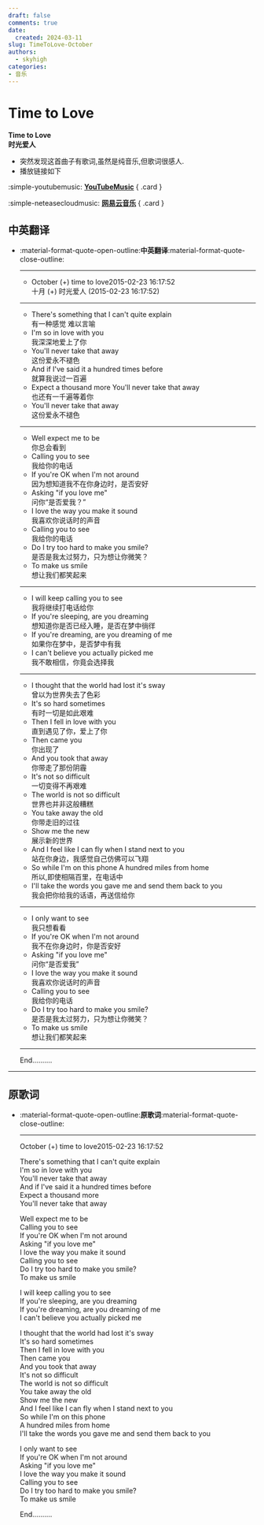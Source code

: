 ```yaml
---
draft: false
comments: true
date:
  created: 2024-03-11
slug: TimeToLove-October
authors:
  - skyhigh
categories:
- 音乐
---
```


# **Time to Love**

**Time to Love**  
**时光爱人**  

<!-- uptoc -->

- 突然发现这首曲子有歌词,虽然是纯音乐,但歌词很感人.
- 播放链接如下

<div class="grid" markdown>

:simple-youtubemusic: [__YouTubeMusic__](https://music.youtube.com/watch?v=rSCMxR2RoWk&si=C-oTC_vQjTMnlvmD)
{ .card }

:simple-neteasecloudmusic: [__网易云音乐__](https://music.163.com/song?id=28912659)
{ .card }


</div>

## **中英翻译**

<div class="grid cards" markdown>

-   :material-format-quote-open-outline:**中英翻译**:material-format-quote-close-outline:

    ---

    - October (+) time to love2015-02-23 16:17:52  
    十月 (+) 时光爱人 (2015-02-23 16:17:52)

    ---

    - There's something that I can't quite explain  
    有一种感觉 难以言喻
    - I'm so in love with you  
    我深深地爱上了你
    - You'll never take that away  
    这份爱永不褪色
    - And if I've said it a hundred times before  
    就算我说过一百遍
    - Expect a thousand more You'll never take that away  
    也还有一千遍等着你
    - You'll never take that away  
    这份爱永不褪色

    ---

    - Well expect me to be  
    你总会看到
    - Calling you to see  
    我给你的电话
    - If you're OK when I'm not around  
    因为想知道我不在你身边时，是否安好
    - Asking "if you love me"  
    问你“是否爱我？”
    - I love the way you make it sound  
    我喜欢你说话时的声音
    - Calling you to see  
    我给你的电话
    - Do I try too hard to make you smile?  
    是否是我太过努力，只为想让你微笑？
    - To make us smile  
    想让我们都笑起来

    ---

    - I will keep calling you to see  
    我将继续打电话给你
    - If you're sleeping, are you dreaming  
    想知道你是否已经入睡，是否在梦中徜徉
    - If you're dreaming, are you dreaming of me  
    如果你在梦中，是否梦中有我
    - I can't believe you actually picked me  
    我不敢相信，你竟会选择我

    ---

    - I thought that the world had lost it's sway  
    曾以为世界失去了色彩
    - It's so hard sometimes  
    有时一切是如此艰难
    - Then I fell in love with you  
    直到遇见了你，爱上了你
    - Then came you  
    你出现了
    - And you took that away  
    你带走了那份阴霾
    - It's not so difficult  
    一切变得不再艰难
    - The world is not so difficult  
    世界也并非这般糟糕
    - You take away the old  
    你带走旧的过往
    - Show me the new  
    展示新的世界
    - And I feel like I can fly when I stand next to you  
    站在你身边，我感觉自己仿佛可以飞翔
    - So while I'm on this phone A hundred miles from home  
    所以,即使相隔百里，在电话中
    - I'll take the words you gave me and send them back to you  
    我会把你给我的话语，再送信给你

    ---

    - I only want to see  
    我只想看看
    - If you're OK when I'm not around  
    我不在你身边时，你是否安好
    - Asking "if you love me"  
    问你“是否爱我”
    - I love the way you make it sound  
    我喜欢你说话时的声音
    - Calling you to see  
    我给你的电话
    - Do I try too hard to make you smile?  
    是否是我太过努力，只为想让你微笑？
    - To make us smile  
    想让我们都笑起来

    ---

    End.......... 


</div>


---

## **原歌词**

<div class="grid cards" markdown>

-   :material-format-quote-open-outline:**原歌词**:material-format-quote-close-outline:

    ---

    October (+) time to love2015-02-23 16:17:52  

    There's something that I can't quite explain  
    I'm so in love with you  
    You'll never take that away  
    And if I've said it a hundred times before  
    Expect a thousand more  
    You'll never take that away  

    Well expect me to be  
    Calling you to see  
    If you're OK when I'm not around  
    Asking "if you love me"  
    I love the way you make it sound  
    Calling you to see  
    Do I try too hard to make you smile?  
    To make us smile  

    I will keep calling you to see  
    If you're sleeping, are you dreaming  
    If you're dreaming, are you dreaming of me  
    I can't believe you actually picked me  

    I thought that the world had lost it's sway  
    It's so hard sometimes  
    Then I fell in love with you  
    Then came you  
    And you took that away  
    It's not so difficult  
    The world is not so difficult  
    You take away the old  
    Show me the new  
    And I feel like I can fly when I stand next to you  
    So while I'm on this phone  
    A hundred miles from home  
    I'll take the words you gave me and send them back to you  

    I only want to see  
    If you're OK when I'm not around  
    Asking "if you love me"  
    I love the way you make it sound  
    Calling you to see  
    Do I try too hard to make you smile?  
    To make us smile  

    End..........  


</div>


